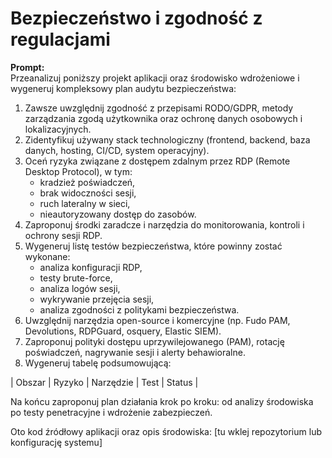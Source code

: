 # Bezpieczeństwo i zgodność z regulacjami

**Prompt:**  
Przeanalizuj poniższy projekt aplikacji oraz środowisko wdrożeniowe i wygeneruj kompleksowy plan audytu bezpieczeństwa:

1. Zawsze uwzględnij zgodność z przepisami RODO/GDPR, metody zarządzania zgodą użytkownika oraz ochronę danych osobowych i lokalizacyjnych.
2. Zidentyfikuj używany stack technologiczny (frontend, backend, baza danych, hosting, CI/CD, system operacyjny).
3. Oceń ryzyka związane z dostępem zdalnym przez RDP (Remote Desktop Protocol), w tym:
   - kradzież poświadczeń,
   - brak widoczności sesji,
   - ruch lateralny w sieci,
   - nieautoryzowany dostęp do zasobów.
4. Zaproponuj środki zaradcze i narzędzia do monitorowania, kontroli i ochrony sesji RDP.
5. Wygeneruj listę testów bezpieczeństwa, które powinny zostać wykonane:
   - analiza konfiguracji RDP,
   - testy brute-force,
   - analiza logów sesji,
   - wykrywanie przejęcia sesji,
   - analiza zgodności z politykami bezpieczeństwa.
6. Uwzględnij narzędzia open-source i komercyjne (np. Fudo PAM, Devolutions, RDPGuard, osquery, Elastic SIEM).
7. Zaproponuj polityki dostępu uprzywilejowanego (PAM), rotację poświadczeń, nagrywanie sesji i alerty behawioralne.
8. Wygeneruj tabelę podsumowującą:

| Obszar | Ryzyko | Narzędzie | Test | Status |

Na końcu zaproponuj plan działania krok po kroku: od analizy środowiska po testy penetracyjne i wdrożenie zabezpieczeń.

Oto kod źródłowy aplikacji oraz opis środowiska:
[tu wklej repozytorium lub konfigurację systemu]
